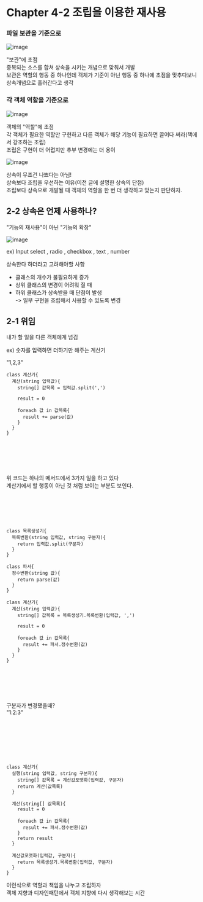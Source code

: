 # Chapter 4-2 조립을 이용한 재사용

### 파일 보관을 기준으로

![image](https://user-images.githubusercontent.com/59535499/193647440-9a663248-cf8a-434f-9d38-aad1a82089fc.png)

"보관"에 초점  
중복되는 소스를 합쳐 상속을 시키는 개념으로 맞춰서 개발  
보관은 역할의 행동 중 하나인데 객체가 기준이 아닌 행동 중 하나에 초점을 맞추다보니 상속개념으로 흘러간다고 생각  

### 각 객체 역할을 기준으로

![image](https://user-images.githubusercontent.com/59535499/193647705-092978c3-d7ce-45e5-8339-36a5f3d5c2d6.png)

객체의 "역할"에 초점  
각 객체가 필요한 역할만 구현하고 다른 객체가 해당 기능이 필요하면 끌어다 써라(책에서 강조하는 조립)  
조립은 구현이 더 어렵지만 추부 변경에는 더 용이 

![image](https://user-images.githubusercontent.com/59535499/193648678-6a0e3201-5bfd-44df-b0cd-0519e150ad66.png)

상속이 무조건 나쁘다는 아님!  
상속보다 조립을 우선하는 이유(이전 글에 설명한 상속의 단점)  
조립보다 상속으로 개발될 때 객체의 역할을 한 번 더 생각하고 맞는지 판단하자.

## 2-2 상속은 언제 사용하나?

"기능의 재사용"이 아닌 "기능의 확장"

![image](https://user-images.githubusercontent.com/59535499/193649800-79824d3b-61df-464e-a395-3683b88a4ff4.png)

ex) Input
select , radio , checkbox , text , number 

상속한다 하더라고 고려해야할 사항  
- 클래스의 개수가 불필요하게 증가  
- 상위 클래스의 변경이 어려워 질 때  
- 하위 클래스가 상속받을 때 단점이 발생  
  -> 일부 구현을 조립해서 사용할 수 있도록 변경  
  
  
## 2-1 위임

내가 할 일을 다른 객체에게 넘김  

ex) 숫자를 입력하면 더하기만 해주는 계산기

"1,2,3"

```
class 계산기{
  계산(string 입력값){
    string[] 값목록 = 입력값.split(',')
    
    result = 0
    
    foreach 값 in 값목록{
      result += parse(값)
    }
  }
}
```
<br><br><br><br><br>
위 코드는 하나의 메서드에서 3가지 일을 하고 있다  
계산기에서 할 행동이 아닌 것 처럼 보이는 부분도 보인다.  
<br><br><br><br><br>

```
class 목록생성기{
  목록변환(string 입력값, string 구분자){
    return 입력값.split(구분자)
  }
}

class 파서{
  정수변환(string 값){
    return parse(값)
  }
}

class 계산기{
  계산(string 입력값){
    string[] 값목록 = 목록생성기.목록변환(입력값, ',')
    
    result = 0
    
    foreach 값 in 값목록{
      result += 파서.정수변환(값)
    }
  }
}
```
<br><br><br><br><br>
구분자가 변경됐을때?  
"1:2:3"
<br><br><br><br><br>
```



class 계산기{
  실행(string 입력값, string 구분자){
    string[] 값목록 = 계산값포맷화(입력값, 구분자)
    return 계산(값목록)
  }

  계산(string[] 값목록){       
    result = 0
    
    foreach 값 in 값목록{
      result += 파서.정수변환(값)
    }
    return result
  }
  
  계산값포맷화(입력값, 구분자){
    return 목록생성기.목록변환(입력값, 구분자)
  }
}
```

이런식으로 역할과 책임을 나누고 조립하자  
객체 지향과 디자인패턴에서 객체 지향에 다시 생각해보는 시간
